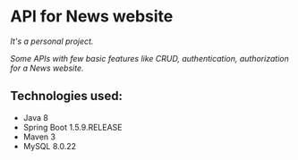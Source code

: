 # API for News website
*It's a personal project.*

*Some APIs with few basic features like CRUD, authentication, authorization for a News website.*
## Technologies used:
- Java 8
- Spring Boot 1.5.9.RELEASE
- Maven 3
- MySQL 8.0.22
